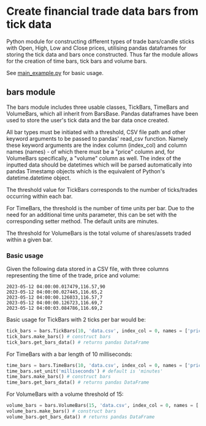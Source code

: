 # Create financial trade data bars from tick data

Python module for constructing different types of trade bars/candle sticks with Open, High, Low and Close prices, utilising pandas dataframes for storing the tick data and bars once constructed. Thus far the module allows for the creation of time bars, tick bars and volume bars.

See [main_example.py](main_example.py) for basic usage.

## bars module

The bars module includes three usable classes, TickBars, TimeBars and VolumeBars, which all inherit from BarsBase. Pandas dataframes have been used to store the user's tick data and the bar data once created.

All bar types must be initiated with a threshold, CSV file path and other keyword arguments to be passed to pandas' read_csv function. Namely these keyword arguments are the index column (index_col) and column names (names) - of which there must be a "price" column and, for VolumeBars specifically, a "volume" column as well. The index of the inputted data should be datetimes which will be parsed automatically into pandas Timestamp objects which is the equivalent of Python's datetime.datetime object.

The threshold value for TickBars corresponds to the number of ticks/trades occurring within each bar. 

For TimeBars, the threshold is the number of time units per bar. Due to the need for an additional time units parameter, this can be set with the corresponding setter method. The default units are minutes.

The threshold for VolumeBars is the total volume of shares/assets traded within a given bar.

### Basic usage

Given the following data stored in a CSV file, with three columns representing the time of the trade, price and volume:

```
2023-05-12 04:00:00.017479,116.57,90
2023-05-12 04:00:00.027445,116.65,2
2023-05-12 04:00:00.126033,116.57,7
2023-05-12 04:00:00.126723,116.69,7
2023-05-12 04:00:03.084786,116.69,2
```

Basic usage for TickBars with 2 ticks per bar would be:

```python
tick_bars = bars.TickBars(10, 'data.csv', index_col = 0, names = ['price', 'volume'])
tick_bars.make_bars() # construct bars
tick_bars.get_bars_data() # returns pandas DataFrame
```

For TimeBars with a bar length of 10 milliseconds:

```python
time_bars = bars.TimeBars(10, 'data.csv', index_col = 0, names = ['price', 'volume'])
time_bars.set_unit('milliseconds') # default is 'minutes'
time_bars.make_bars() # construct bars
time_bars.get_bars_data() # returns pandas DataFrame
```

For VolumeBars with a volume threshold of 15:

```python
volume_bars = bars.VolumeBars(15, 'data.csv', index_col = 0, names = ['price', 'volume'])
volume_bars.make_bars() # construct bars
volume_bars.get_bars_data() # returns pandas DataFrame
```

<!-- To be updated: -->
<!-- ## Installation

Clone this repository and, from the root directory, install with pip:
```
pip install . -r requirements.txt
``` -->
